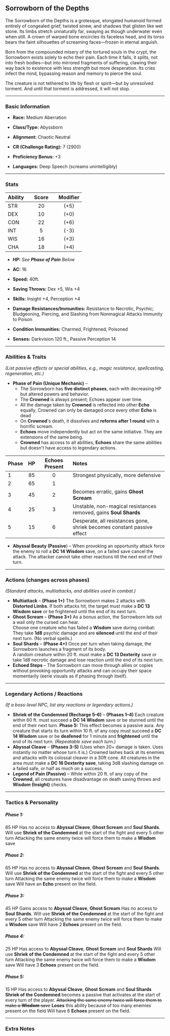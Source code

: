 ## Sorrowborn of the Depths
The Sorrowborn of the Depths is a grotesque, elongated humanoid formed entirely of congealed grief, twisted sinew, and shadows that glisten like wet stone. Its limbs stretch unnaturally far, swaying as though underwater even when still. A crown of warped bone encircles its faceless head, and its torso bears the faint silhouettes of screaming faces—frozen in eternal anguish.

Born from the compounded misery of the tortured souls in the crypt, the Sorrowborn exists solely to echo their pain. Each time it falls, it splits, not into fresh bodies—but into mirrored fragments of suffering, clawing their way back to existence with less strength but more desperation. Its cries infect the mind, bypassing reason and memory to pierce the soul.

The creature is not tethered to life by flesh or spirit—but by unresolved torment. And until that torment is addressed, it will not stop.

---

### **Basic Information**
- **Race:** Medium Aberration
	
- **Class/Type:** Abyssborn
	
- **Alignment:** Chaotic Neutral
	
- **CR (Challenge Rating):** 7 (2900)
	
- **Proficiency Bonus:** +3
	
- **Languages:** Deep Speech (screams unintelligibly)

---

### **Stats**

| **Ability** |     | **Score** |     | **Modifier** |
| :---------- | :-: | :-------: | --- | :----------: |
| STR         |     |    20     |     |     (+5)     |
| DEX         |     |    10     |     |     (+0)     |
| CON         |     |    22     |     |     (+6)     |
| INT         |     |     5     |     |     (-3)     |
| WIS         |     |    16     |     |     (+3)     |
| CHA         |     |    18     |     |     (+4)     |

- **HP:** _See **Phase of Pain** Below_
    
- **AC:** 16
    
- **Speed:** 40ft.
    
- **Saving Throws:** Dex +5, Wis +4
    
- **Skills:** Insight +4, Perception +4
    
- **Damage Resistances/Immunities:** 
	 Resistance to Necrotic, Psychic; Bludgeoning, Piercing, and Slashing from Nonmagical Attacks
	 Immunity to Poison
	
- **Condition Immunities:** Charmed, Frightened, Poisoned
    
- **Senses:** Darkvision 120 ft., Passive Perception 14


---
### **Abilities & Traits**

_(List passive effects or special abilities, e.g., magic resistance, spellcasting, regeneration, etc.)_

- **Phase of Pain (Unique Mechanic)** – 
	- The Sorrowborn has **five distinct phases**, each with decreasing HP but altered powers and behavior.
	- The **Crowned** is always present; Echoes appear over time.
	- All the damage taken by **Crowned** is reflected into other **Echo** equally, Crowned can only be damaged once every other **Echo** is dead
	- On **Crowned**'s death, it dissolves and **reforms after 1 round** with a horrific scream.
	- **Echoes** move independently but act on the same initiative. They are extensions of the same being.
	- **Crowned** has access to all abilities, **Echoes** share the same abilities but doesn't have access to legendary actions.

| Phase | HP  | Echoes Present | Notes                                                                   |
| ----- | :-: | :------------: | :---------------------------------------------------------------------- |
| 1     | 85  |       0        | Strongest physically, more defensive                                    |
| 2     | 65  |       1        |                                                                         |
| 3     | 45  |       2        | Becomes erratic, gains **Ghost Scream**                                 |
| 4     | 25  |       3        | Unstable, non-magical resistances removed, gains **Soul Shards**        |
| 5     | 15  |       6        | Desperate, all resistances gone, shriek becomes constant passive effect |

- **Abyssal Beauty (Passive**)  –
	When provoking an opportunity attack force the enemy to roll a **DC 14 Wisdom** save, on a failed save cancel the attack. The attacker cannot take other reactions till the next end of their turn.
---
### **Actions** (changes across phases)

_(Standard attacks, multiattacks, and abilities used in combat.)_

- **Multiattack** – **(Phase 1+)** 
    The Sorrowborn makes 2 attacks with **Distorted Limbs**. 
    If both attacks hit, the target must make a **DC 13 Wisdom save** or be frightened until the end of its next turn.
- **Ghost Scream** – **(Phase 3+)**
	As a bonus action, the Sorrowborn lets out a wail only the cursed can hear.  
	Choose one creature who has failed a **Wisdom** save during combat:
	They take **1d8** psychic damage and are **silenced** until the end of their next turn. (No verbal spells.)
- **Soul Shards** – **(Phase 4+)**
	Once per turn when taking damage, the Sorrowborn launches a fragment of its body.  
	A random creature within 20 ft. must make a **DC 13 Dexterity** save or take 1d8 necrotic damage and lose reaction until the end of its next turn.
- **Echoed Steps** – 
	The Sorrowborn can move through allies or copies without provoking opportunity attacks and can occupy their space momentarily (eerie visuals as if phasing through itself).
---
### **Legendary Actions / Reactions**
_(If a boss-level NPC, list any reactions or legendary actions.)_

- **Shriek of the Condemned (Recharge 5–6)** – **(Phases 1–4)**
	Each creature within 60 ft. must succeed a **DC 14 Wisdom** save or be stunned until the end of their next turn.
    **Phase 5:** This effect becomes a passive aura. Any creature that starts its turn within 10 ft. of any copy must succeed a **DC 14 Wisdom** save or be **deafened** for 1 minute and **frightened** until the end of its next turn. *(Repeatable save each turn.)*
- **Abyssal Cleave** – **(Phases 3-5)**
	(Uses when 20+ damage is taken. Uses instantly no matter whose turn it is.)
	Crowned lashes back at its enemies and attacks with its colossal cleaver in a 30ft cone. All creatures in the area must make a **DC 16 Dexterity save**, taking 3d8 slashing damage on a failed safe, or half as much on a success.
-  **Legend of Pain (Passive)** –
	While within 20 ft. of any copy of the **Crowned**, all creatures have disadvantage on death saving throws and **Wisdom (Insight)** checks.

---
### **Tactics & Personality**

##### Phase 1:
85 HP
Has no access to **Abyssal Cleave**, **Ghost Scream** and **Soul Shards**.
Will use **Shriek of the Condemned** at the start of the fight and every 5 other turn
Attacking the same enemy twice will force them to make a **Wisdom** save
##### Phase 2:
65 HP
Has no access to **Abyssal Cleave**, **Ghost Scream** and **Soul Shards**.
Will use **Shriek of the Condemned** at the start of the fight and every 5 other turn
Attacking the same enemy twice will force them to make a **Wisdom** save
Will have an **Echo** present on the field.

##### Phase 3:
45 HP
Gains access to **Abyssal Cleave**, **Ghost Scream**
Has no access to **Soul Shards**.
Will use **Shriek of the Condemned** at the start of the fight and every 5 other turn
Attacking the same enemy twice will force them to make a **Wisdom** save
Will have 2 **Echoes** present on the field.

##### Phase 4:
25 HP
Has access to **Abyssal Cleave**, **Ghost Scream** and **Soul Shards**
Will use **Shriek of the Condemned** at the start of the fight and every 5 other turn
Attacking the same enemy twice will force them to make a **Wisdom** save
Will have 3 **Echoes** present on the field.

##### Phase 5:
15 HP
Has access to **Abyssal Cleave**, **Ghost Scream** and **Soul Shards**
**Shriek of the Condemned** becomes a passive that activates at the start of every turn of the player.
~~Attacking the same enemy twice will force them to make a **Wisdom** save~~ **Loses** this ability because of too many enemies present on the field
Will have 6 **Echoes** present on the field.

---

### **Extra Notes**

